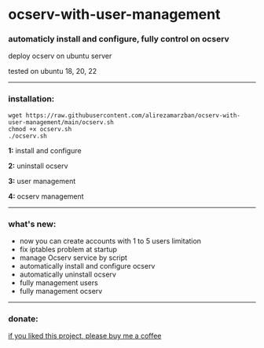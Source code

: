 # ocserv-with-user-management
<h3>automaticly install and configure, fully control on ocserv</h3>

deploy ocserv on ubuntu server

tested on ubuntu 18, 20, 22
<hr>
<h3>installation:</h3>

    wget https://raw.githubusercontent.com/alirezamarzban/ocserv-with-user-management/main/ocserv.sh
    chmod +x ocserv.sh
    ./ocserv.sh

**1:** install and configure

**2:** uninstall ocserv

**3:** user management

**4:** ocserv management
<hr>
<h3>what's new:</h3>
  <ul>
  <li>now you can create accounts with 1 to 5 users limitation</li>
  <li>fix iptables problem at startup</li>
  <li>manage Ocserv service by script</li>
  <li>automatically install and configure ocserv</li>
  <li>automatically uninstall ocserv</li>
  <li>fully management users</li>
  <li>fully management ocserv</li>
  </ul>
<hr>
<h3>donate:</h3>
<a href="https://paypal.me/JelsonMendozaAntoniof" target="_blank">if you liked this project, please buy me a coffee</a>
